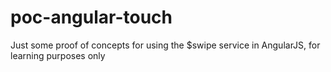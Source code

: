 poc-angular-touch
=================

Just some proof of concepts for using the $swipe service in AngularJS, for learning purposes only
